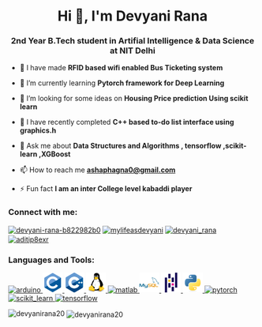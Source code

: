 <h1 align="center">Hi 👋, I'm Devyani Rana</h1>
<h3 align="center">2nd Year B.Tech student in Artifial Intelligence & Data Science at NIT Delhi</h3>

- 🔭 I have made **RFID based wifi enabled Bus Ticketing system**

- 🌱 I’m currently learning **Pytorch framework for Deep Learning**

- 👯 I’m looking for some ideas on **Housing Price prediction Using scikit learn**

- 🤝 I have recently completed **C++ based to-do list interface using graphics.h**

- 💬 Ask me about **Data Structures and Algorithms , tensorflow ,scikit-learn ,XGBoost**

- 📫 How to reach me **ashaphagna0@gmail.com**

- ⚡ Fun fact **I am an inter College level kabaddi player**

<h3 align="left">Connect with me:</h3>
<p align="left">
<a href="https://linkedin.com/in/devyani-rana-b822982b0" target="blank"><img align="center" src="https://raw.githubusercontent.com/rahuldkjain/github-profile-readme-generator/master/src/images/icons/Social/linked-in-alt.svg" alt="devyani-rana-b822982b0" height="30" width="40" /></a>
<a href="https://instagram.com/mylifeasdevyani" target="blank"><img align="center" src="https://raw.githubusercontent.com/rahuldkjain/github-profile-readme-generator/master/src/images/icons/Social/instagram.svg" alt="mylifeasdevyani" height="30" width="40" /></a>
<a href="https://www.leetcode.com/devyani_rana" target="blank"><img align="center" src="https://raw.githubusercontent.com/rahuldkjain/github-profile-readme-generator/master/src/images/icons/Social/leet-code.svg" alt="devyani_rana" height="30" width="40" /></a>
<a href="https://auth.geeksforgeeks.org/user/aditip8exr" target="blank"><img align="center" src="https://raw.githubusercontent.com/rahuldkjain/github-profile-readme-generator/master/src/images/icons/Social/geeks-for-geeks.svg" alt="aditip8exr" height="30" width="40" /></a>
</p>

<h3 align="left">Languages and Tools:</h3>
<p align="left"> <a href="https://www.arduino.cc/" target="_blank" rel="noreferrer"> <img src="https://cdn.worldvectorlogo.com/logos/arduino-1.svg" alt="arduino" width="40" height="40"/> </a> <a href="https://www.cprogramming.com/" target="_blank" rel="noreferrer"> <img src="https://raw.githubusercontent.com/devicons/devicon/master/icons/c/c-original.svg" alt="c" width="40" height="40"/> </a> <a href="https://www.w3schools.com/cpp/" target="_blank" rel="noreferrer"> <img src="https://raw.githubusercontent.com/devicons/devicon/master/icons/cplusplus/cplusplus-original.svg" alt="cplusplus" width="40" height="40"/> </a> <a href="https://www.linux.org/" target="_blank" rel="noreferrer"> <img src="https://raw.githubusercontent.com/devicons/devicon/master/icons/linux/linux-original.svg" alt="linux" width="40" height="40"/> </a> <a href="https://www.mathworks.com/" target="_blank" rel="noreferrer"> <img src="https://upload.wikimedia.org/wikipedia/commons/2/21/Matlab_Logo.png" alt="matlab" width="40" height="40"/> </a> <a href="https://www.mysql.com/" target="_blank" rel="noreferrer"> <img src="https://raw.githubusercontent.com/devicons/devicon/master/icons/mysql/mysql-original-wordmark.svg" alt="mysql" width="40" height="40"/> </a> <a href="https://pandas.pydata.org/" target="_blank" rel="noreferrer"> <img src="https://raw.githubusercontent.com/devicons/devicon/2ae2a900d2f041da66e950e4d48052658d850630/icons/pandas/pandas-original.svg" alt="pandas" width="40" height="40"/> </a> <a href="https://www.python.org" target="_blank" rel="noreferrer"> <img src="https://raw.githubusercontent.com/devicons/devicon/master/icons/python/python-original.svg" alt="python" width="40" height="40"/> </a> <a href="https://pytorch.org/" target="_blank" rel="noreferrer"> <img src="https://www.vectorlogo.zone/logos/pytorch/pytorch-icon.svg" alt="pytorch" width="40" height="40"/> </a> <a href="https://scikit-learn.org/" target="_blank" rel="noreferrer"> <img src="https://upload.wikimedia.org/wikipedia/commons/0/05/Scikit_learn_logo_small.svg" alt="scikit_learn" width="40" height="40"/> </a> <a href="https://www.tensorflow.org" target="_blank" rel="noreferrer"> <img src="https://www.vectorlogo.zone/logos/tensorflow/tensorflow-icon.svg" alt="tensorflow" width="40" height="40"/> </a> </p>

<p><img align="left" src="https://github-readme-stats.vercel.app/api/top-langs?username=devyanirana20&show_icons=true&locale=en&layout=compact" alt="devyanirana20" /></p>

<p>&nbsp;<img align="center" src="https://github-readme-stats.vercel.app/api?username=devyanirana20&show_icons=true&locale=en" alt="devyanirana20" /></p>
